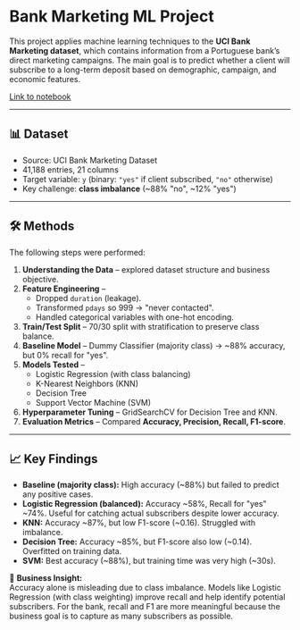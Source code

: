# Bank Marketing ML Project

This project applies machine learning techniques to the **UCI Bank Marketing dataset**, which contains information from a Portuguese bank’s direct marketing campaigns. The main goal is to predict whether a client will subscribe to a long-term deposit based on demographic, campaign, and economic features.

[Link to notebook](prompt_III.ipynb)

---

## 📊 Dataset

- Source: UCI Bank Marketing Dataset
- 41,188 entries, 21 columns
- Target variable: `y` (binary: `"yes"` if client subscribed, `"no"` otherwise)
- Key challenge: **class imbalance** (~88% "no", ~12% "yes")

---

## 🛠️ Methods

The following steps were performed:

1. **Understanding the Data** – explored dataset structure and business objective.
2. **Feature Engineering** –
   - Dropped `duration` (leakage).
   - Transformed `pdays` so 999 → "never contacted".
   - Handled categorical variables with one-hot encoding.
3. **Train/Test Split** – 70/30 split with stratification to preserve class balance.
4. **Baseline Model** – Dummy Classifier (majority class) → ~88% accuracy, but 0% recall for "yes".
5. **Models Tested** –
   - Logistic Regression (with class balancing)
   - K-Nearest Neighbors (KNN)
   - Decision Tree
   - Support Vector Machine (SVM)
6. **Hyperparameter Tuning** – GridSearchCV for Decision Tree and KNN.
7. **Evaluation Metrics** – Compared **Accuracy, Precision, Recall, F1-score**.

---

## 📈 Key Findings

- **Baseline (majority class):** High accuracy (~88%) but failed to predict any positive cases.
- **Logistic Regression (balanced):** Accuracy ~58%, Recall for "yes" ~74%. Useful for catching actual subscribers despite lower accuracy.
- **KNN:** Accuracy ~87%, but low F1-score (~0.16). Struggled with imbalance.
- **Decision Tree:** Accuracy ~85%, but F1-score also low (~0.14). Overfitted on training data.
- **SVM:** Best accuracy (~88%), but training time was very high (~30s).

📌 **Business Insight:**  
Accuracy alone is misleading due to class imbalance. Models like Logistic Regression (with class weighting) improve recall and help identify potential subscribers. For the bank, recall and F1 are more meaningful because the business goal is to capture as many subscribers as possible.
